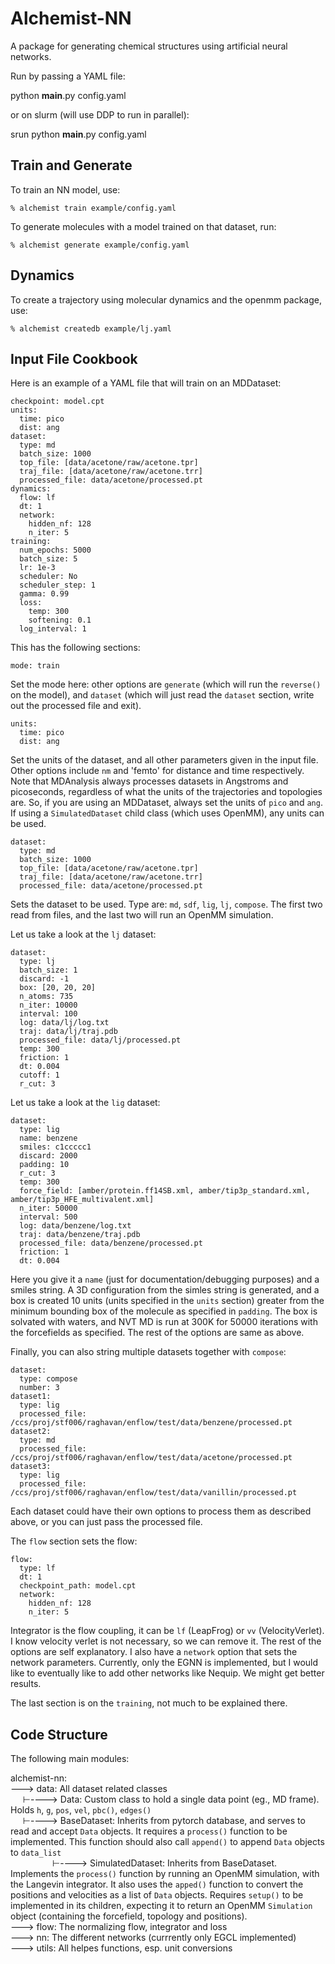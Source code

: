 # Alchemist-NN

A package for generating chemical structures
using artificial neural networks.

Run by passing a YAML file:

python __main__.py config.yaml

or on slurm (will use DDP to run in parallel):

srun python __main__.py config.yaml




## Train and Generate

To train an NN model, use:

    % alchemist train example/config.yaml

To generate molecules with a model trained on that dataset, run:

	% alchemist generate example/config.yaml

## Dynamics

To create a trajectory using molecular dynamics and the openmm package, use:

    % alchemist createdb example/lj.yaml

## Input File Cookbook

Here is an example of a YAML file that will train on an MDDataset:

```
checkpoint: model.cpt
units:
  time: pico
  dist: ang
dataset:
  type: md
  batch_size: 1000
  top_file: [data/acetone/raw/acetone.tpr]
  traj_file: [data/acetone/raw/acetone.trr]
  processed_file: data/acetone/processed.pt
dynamics:
  flow: lf
  dt: 1
  network:
    hidden_nf: 128
	n_iter: 5
training:
  num_epochs: 5000
  batch_size: 5
  lr: 1e-3
  scheduler: No
  scheduler_step: 1
  gamma: 0.99
  loss:
    temp: 300
    softening: 0.1
  log_interval: 1
```

This has the following sections:

```
mode: train
```

Set the mode here: other options are `generate` (which will run the `reverse()` on the model), and `dataset` (which will just read the `dataset` section, write out the processed file and exit).

```
units:
  time: pico
  dist: ang
```

Set the units of the dataset, and all other parameters given in the input file. Other options include `nm` and 'femto' for distance and time respectively. Note that MDAnalysis always processes datasets in Angstroms and picoseconds, regardless of what the units of the trajectories and topologies are. So, if you are using an MDDataset, always set the units of `pico` and `ang`. If using a `SimulatedDataset` child class (which uses OpenMM), any units can be used.

```
dataset:
  type: md
  batch_size: 1000
  top_file: [data/acetone/raw/acetone.tpr]
  traj_file: [data/acetone/raw/acetone.trr]
  processed_file: data/acetone/processed.pt
```

Sets the dataset to be used. Type are: `md`, `sdf`, `lig`, `lj`, `compose`. The first two read from files, and the last two will run an OpenMM simulation.

Let us take a look at the `lj` dataset:

```
dataset:
  type: lj
  batch_size: 1
  discard: -1
  box: [20, 20, 20]
  n_atoms: 735
  n_iter: 10000
  interval: 100
  log: data/lj/log.txt
  traj: data/lj/traj.pdb
  processed_file: data/lj/processed.pt
  temp: 300
  friction: 1
  dt: 0.004
  cutoff: 1
  r_cut: 3
```

Let us take a look at the `lig` dataset:

```
dataset:
  type: lig
  name: benzene
  smiles: c1ccccc1
  discard: 2000
  padding: 10
  r_cut: 3
  temp: 300
  force_field: [amber/protein.ff14SB.xml, amber/tip3p_standard.xml, amber/tip3p_HFE_multivalent.xml]
  n_iter: 50000
  interval: 500
  log: data/benzene/log.txt
  traj: data/benzene/traj.pdb
  processed_file: data/benzene/processed.pt
  friction: 1
  dt: 0.004
```

Here you give it a `name` (just for documentation/debugging purposes) and a smiles string. A 3D configuration from the simles string is generated, and a box is created 10 units (units specified in the `units` section) greater from the minimum bounding box of the molecule as specified in `padding`. The box is solvated with waters, and NVT MD is run at 300K for 50000 iterations with the forcefields as specified. The rest of the options are same as above.

Finally, you can also string multiple datasets together with `compose`:

```
dataset:
  type: compose
  number: 3
dataset1:
  type: lig
  processed_file: /ccs/proj/stf006/raghavan/enflow/test/data/benzene/processed.pt
dataset2:
  type: md
  processed_file: /ccs/proj/stf006/raghavan/enflow/test/data/acetone/processed.pt
dataset3:
  type: lig
  processed_file: /ccs/proj/stf006/raghavan/enflow/test/data/vanillin/processed.pt
```

Each dataset could have their own options to process them as described above, or you can just pass the processed file.

The `flow` section sets the flow:

```
flow:
  type: lf
  dt: 1
  checkpoint_path: model.cpt
  network:
    hidden_nf: 128
	n_iter: 5
```

Integrator is the flow coupling, it can be `lf` (LeapFrog) or `vv` (VelocityVerlet). I know velocity verlet is not necessary, so we can remove it. The rest of the options are self explanatory. I also have a `network` option that sets the network parameters. Currently, only the EGNN is implemented, but I would like to eventually like to add other networks like Nequip. We might get better results.

The last section is on the `training`, not much to be explained there.

## Code Structure

The following main modules:

alchemist-nn:<br/>
---> data: All dataset related classes<br/>
&nbsp;&nbsp;&nbsp;&nbsp; ⊢----> Data: Custom class to hold a single data point (eg., MD frame). Holds `h`, `g`, `pos`, `vel`, `pbc()`, `edges()`<br/>
&nbsp;&nbsp;&nbsp;&nbsp; ⊢----> BaseDataset: Inherits from pytorch database, and serves to read and accept `Data` objects. It requires a `process()` function to be implemented. This function should also call `append()` to append `Data` objects to `data_list`<br/>
&nbsp;&nbsp;&nbsp;&nbsp;&nbsp;&nbsp;&nbsp;&nbsp;&nbsp;&nbsp;&nbsp;&nbsp;&nbsp;&nbsp;&nbsp;&nbsp; ⊢----> SimulatedDataset: Inherits from BaseDataset. Implements the `process()` function by running an OpenMM simulation, with the Langevin integrator. It also uses the `apped()` function to convert the positions and velocities as a list of `Data` objects. Requires `setup()` to be implemented in its children, expecting it to return an OpenMM `Simulation` object (containing the forcefield, topology and positions).  <br/>
---> flow: The normalizing flow, integrator and loss<br/>
---> nn: The different networks (currrently only EGCL implemented)<br/>
---> utils: All helpes functions, esp. unit conversions<br/>

